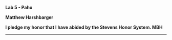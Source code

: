 **Lab 5 - Paho**

**Matthew Harshbarger**

**I pledge my honor that I have abided by the Stevens Honor System. MBH**

---

